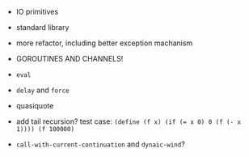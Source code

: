 * IO primitives
* standard library
* more refactor, including better exception machanism

* GOROUTINES AND CHANNELS!

* `eval`
* `delay` and `force`
* quasiquote
* add tail recursion? test case: `(define (f x) (if (= x 0) 0 (f (- x 1)))) (f 100000)`
* `call-with-current-continuation` and `dynaic-wind`?

